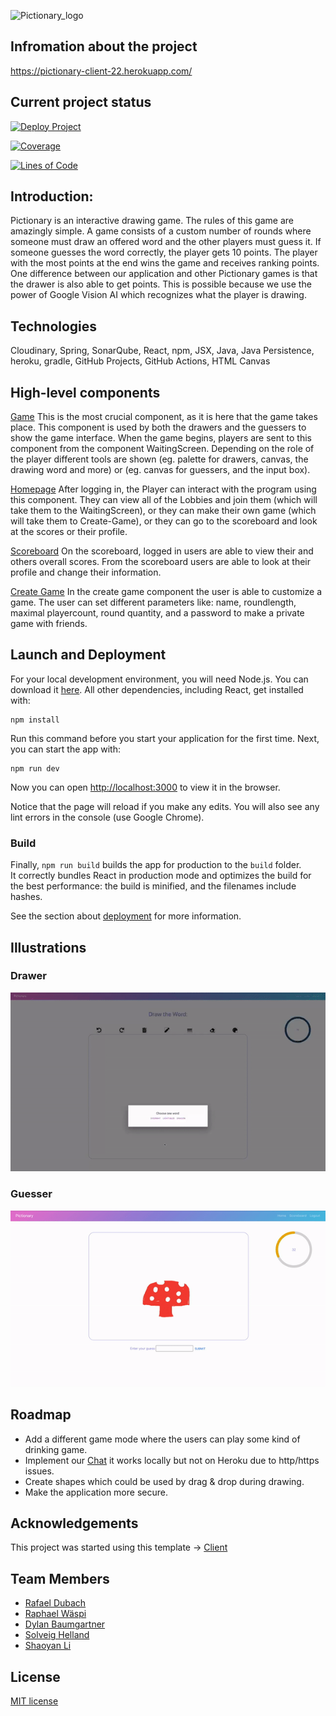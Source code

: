 ![Pictionary_logo](https://user-images.githubusercontent.com/45404885/168472154-48f812ac-7ab4-4b09-8586-1145cedabcc3.png)


## Infromation about the project

https://pictionary-client-22.herokuapp.com/

## Current project status

[![Deploy Project](https://github.com/sopra-fs22-group-27/Pictionary-Client/actions/workflows/deploy.yml/badge.svg)](https://github.com/sopra-fs22-group-27/Pictionary-Client/actions/workflows/deploy.yml)

[![Coverage](https://sonarcloud.io/api/project_badges/measure?project=sopra-fs22-group-27_Pictionary-Client&metric=coverage)](https://sonarcloud.io/summary/new_code?id=sopra-fs22-group-27_Pictionary-Client)

[![Lines of Code](https://sonarcloud.io/api/project_badges/measure?project=sopra-fs22-group-27_Pictionary-Client&metric=ncloc)](https://sonarcloud.io/summary/new_code?id=sopra-fs22-group-27_Pictionary-Client)


## Introduction: 
Pictionary is an interactive drawing game. The rules of this game are amazingly simple. A game consists of a custom number of rounds where someone must draw an offered word and the other players must guess it. If someone guesses the word correctly, the player gets 10 points. The player with the most points at the end wins the game and receives ranking points. One difference between our application and other Pictionary games is that the drawer is also able to get points. This is possible because we use the power of Google Vision AI which recognizes what the player is drawing.


## Technologies
Cloudinary,
Spring,
SonarQube,
React,
npm,
JSX,
Java,
Java Persistence,
heroku,
gradle,
GitHub Projects,
GitHub Actions,
HTML Canvas

## High-level components

[Game](https://github.com/sopra-fs22-group-27/Pictionary-Client/blob/master/src/components/views/Game.js)
This is the most crucial component, as it is here that the game takes place. This component is used by both the drawers and the guessers to show the game interface. When the game begins, players are sent to this component from the component WaitingScreen. Depending on the role of the player different tools are shown (eg. palette for drawers, canvas, the drawing word and more) or (eg. canvas for guessers, and the input box).

[Homepage](https://github.com/sopra-fs22-group-27/Pictionary-Client/blob/master/src/components/views/HomePage.js)
After logging in, the Player can interact with the program using this component. They can view all of the Lobbies and join them (which will take them to the WaitingScreen), or they can make their own game (which will take them to Create-Game), or they can go to the scoreboard and look at the scores or their profile.

[Scoreboard](https://github.com/sopra-fs22-group-27/Pictionary-Client/blob/master/src/components/views/ScoreBoard.js)
On the scoreboard, logged in users are able to view their and others overall scores. From the scoreboard users are able to look at their profile and change their information. 

[Create Game](https://github.com/sopra-fs22-group-27/Pictionary-Client/blob/master/src/components/views/CreateGame.js)
In the create game component the user is able to customize a game. The user can set different parameters like: name, roundlength, maximal playercount, round quantity, and a password to make a private game with friends. 

## Launch and Deployment
For your local development environment, you will need Node.js. You can download it [here](https://nodejs.org). All other dependencies, including React, get installed with:

```
npm install
```

Run this command before you start your application for the first time. Next, you can start the app with:

```
npm run dev
```

Now you can open [http://localhost:3000](http://localhost:3000) to view it in the browser.

Notice that the page will reload if you make any edits. You will also see any lint errors in the console (use Google Chrome).

### Build
Finally, `npm run build` builds the app for production to the `build` folder.<br>
It correctly bundles React in production mode and optimizes the build for the best performance: the build is minified, and the filenames include hashes.<br>

See the section about [deployment](https://facebook.github.io/create-react-app/docs/deployment) for more information.

## Illustrations

### Drawer
![Pictionary](https://github.com/sopra-fs22-group-27/Pictionary-Client/blob/master/src/resources/second_gif.gif)

### Guesser
![Pictionary](https://github.com/sopra-fs22-group-27/Pictionary-Client/blob/master/src/resources/first_gif.gif)


## Roadmap

- Add a different game mode  where the users can play some kind of drinking game.
- Implement our [Chat](https://github.com/sopra-fs22-group-27/Pictionary-Client/tree/chatbox) it works locally but not on Heroku due to http/https issues.
- Create shapes which could be used by drag & drop during drawing.
- Make the application more secure. 

## Acknowledgements

This project was started using this template -> [Client](https://github.com/HASEL-UZH/sopra-fs22-template-client)

## Team Members

- [Rafael Dubach](https://github.com/radubauzh)
- [Raphael Wäspi](https://github.com/sumsumcity)
- [Dylan Baumgartner](https://github.com/mrspacerobot)
- [Solveig Helland](https://github.com/hellasol)
- [Shaoyan Li](https://github.com/SyLi9527)

## License

[MIT license](https://github.com/sopra-fs22-group-27/Pictionary-Client/blob/master/LICENSE)



